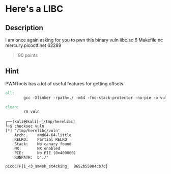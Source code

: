 # Here's a LIBC
## Description
I am once again asking for you to pwn this binary vuln libc.so.6 Makefile nc mercury.picoctf.net 62289

> 90 points

## Hint
PWNTools has a lot of useful features for getting offsets.

``` makefile
all:
        gcc -Xlinker -rpath=./ -m64 -fno-stack-protector -no-pie -o vuln vuln.c

clean:
        rm vuln
```

```console
┌──(kali㉿kali)-[/tmp/herelibc]
└─$ checksec vuln 
[*] '/tmp/herelibc/vuln'
    Arch:     amd64-64-little
    RELRO:    Partial RELRO
    Stack:    No canary found
    NX:       NX enabled
    PIE:      No PIE (0x400000)
    RUNPATH:  b'./'
```

```note
picoCTF{1_<3_sm4sh_st4cking_  8652b55904cb7c}
```
